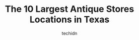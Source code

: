 ---
layout: ampstory
image: https://i0.wp.com/paketmu.com/wp-content/uploads/2023/06/antique-company-mall-0-in-texas-1686364435.jpeg?resize=640,853
author: techidn
featured: false
description: Explore the diverse Antique Store scene in Texas, home to an incredible selection of 10 establishments catering to every taste. Whether youre in search of iconic favorites or undiscovered t
title: The 10 Largest Antique Stores Locations in Texas
cover:
   title: The 10 Largest Antique Stores Locations in Texas
   subtitle: RICKPATE
   background: https://paketmu.com/wp-content/uploads/2023/06/antique-company-mall-0-in-texas-1686364435.jpeg

pages: 
 - layout: thirds
   top: <h1>#1 Alvin Antique Center & Marketplace</h1>
   bottom: "<p>My time here. I just walked in out of curiosity. They have tons of stuff dating back to the 1st and 2nd war. there are hundreds of posts individually owned by sellers who</p>"
   background: https://paketmu.com/wp-content/uploads/2023/06/antique-company-mall-1-in-texas-1686364436.jpeg
   backgroundblur: true
 - layout: thirds
   top: <h1>#2 The Antique Gallery of Houston</h1>
   bottom: "<p>I love love love this place. You can spend hours in here easy, just browsing through all of the collections and fun little knick knacks. The people who work there are sup</p>"
   background: https://paketmu.com/wp-content/uploads/2023/06/antique-company-mall-2-in-texas-1686364437.jpeg
   cta:
      link: https://paketmu.com/the-10-largest-antique-stores-locations-in-texas/
      text: The 10 Largest Antique Stores Locations in Texas
 - layout: thirds
   top: <h1>#3 The Austin Antique Mall</h1>
   bottom: "<p>You know that tingly feeling you get when you go into a Goodwill or a thrift store? Like that feeling of, I might find some hidden treasure for a couple of bucks to take </p>"
   background: https://paketmu.com/wp-content/uploads/2023/06/antique-company-mall-3-in-texas-1686364438.jpeg
   cta:
      link: https://paketmu.com/the-10-largest-antique-stores-locations-in-texas/
      text: The 10 Largest Antique Stores Locations in Texas
 - layout: thirds
   top: <h1>#4 Mid-Cities Antique Mall</h1>
   bottom: "<p>809 W Pipeline Rd, Hurst, TX 76053, United States</p>"
   background: https://images.unsplash.com/photo-1515405295579-ba7b45403062?ixlib=rb-4.0.3&ixid=MnwxMjA3fDB8MHxwaG90by1wYWdlfHx8fGVufDB8fHx8&auto=format&fit=crop&w=640&h=853&q=80
   cta:
      link: https://paketmu.com/the-10-largest-antique-stores-locations-in-texas/
      text: The 10 Largest Antique Stores Locations in Texas
 - layout: thirds
   top: <h1>#5 Antique Mall</h1>
   bottom: "<p>1601 S I-35 Frontage Rd, Round Rock, TX 78664, United States</p>"
   background: https://images.unsplash.com/photo-1615749413727-825b59a857b5?ixlib=rb-4.0.3&ixid=MnwxMjA3fDB8MHxwaG90by1wYWdlfHx8fGVufDB8fHx8&auto=format&fit=crop&w=640&h=853&q=80
   cta:
      link: https://paketmu.com/the-10-largest-antique-stores-locations-in-texas/
      text: The 10 Largest Antique Stores Locations in Texas
 - layout: thirds
   top: <h1>#6 Forestwood Antique Mall & Garden Tea Room</h1>
   bottom: "<p>5333 Forest Ln, Dallas, TX 75244, United States</p>"
   background: https://images.unsplash.com/photo-1541356665065-22676f35dd40?ixlib=rb-4.0.3&ixid=MnwxMjA3fDB8MHxwaG90by1wYWdlfHx8fGVufDB8fHx8&auto=format&fit=crop&w=640&h=853&q=80
   cta:
      link: https://paketmu.com/the-10-largest-antique-stores-locations-in-texas/
      text: The 10 Largest Antique Stores Locations in Texas
 - layout: thirds
   top: <h1>#7 Cedar Chest Antique Mall</h1>
   bottom: "<p>31707 US-84, McGregor, TX 76657, United States</p>"
   background: https://images.unsplash.com/photo-1618005182384-a83a8bd57fbe?ixlib=rb-4.0.3&ixid=MnwxMjA3fDB8MHxwaG90by1wYWdlfHx8fGVufDB8fHx8&auto=format&fit=crop&w=640&h=853&q=80
   cta:
      link: https://paketmu.com/the-10-largest-antique-stores-locations-in-texas/
      text: The 10 Largest Antique Stores Locations in Texas
 - layout: thirds
   middle: Continue reading...
   background: https://images.unsplash.com/photo-1609083590460-7b8cc0ca65f8?ixlib=rb-4.0.3&ixid=MnwxMjA3fDB8MHxwaG90by1wYWdlfHx8fGVufDB8fHx8&auto=format&fit=crop&w=640&h=853&q=80
   cta:
      link: https://paketmu.com/the-10-largest-antique-stores-locations-in-texas/
      text: The 10 Largest Antique Stores Locations in Texas
      
---